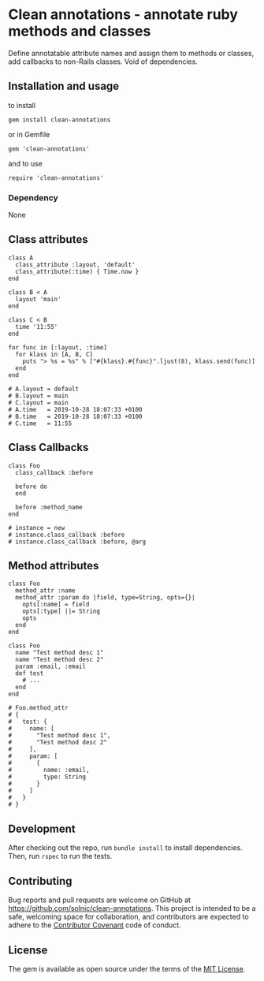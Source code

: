 # Clean annotations - annotate ruby methods and classes

Define annotatable attribute names and assign them to methods or classes, add callbacks to non-Rails classes. Void of dependencies.

## Installation and usage

to install

`gem install clean-annotations`

or in Gemfile

`gem 'clean-annotations'`

and to use

`require 'clean-annotations'`

### Dependency

None

## Class attributes

```
class A
  class_attribute :layout, 'default'
  class_attribute(:time) { Time.now }
end

class B < A
  layout 'main'
end

class C < B
  time '11:55'
end

for func in [:layout, :time]
  for klass in [A, B, C]
    puts "> %s = %s" % ["#{klass}.#{func}".ljust(8), klass.send(func)]
  end
end

# A.layout = default
# B.layout = main
# C.layout = main
# A.time   = 2019-10-28 18:07:33 +0100
# B.time   = 2019-10-28 18:07:33 +0100
# C.time   = 11:55
```

## Class Callbacks

```
class Foo
  class_callback :before

  before do
  end

  before :method_name
end

# instance = new
# instance.class_callback :before
# instance.class_callback :before, @arg
```

## Method attributes

```
class Foo
  method_attr :name
  method_attr :param do |field, type=String, opts={}|
    opts[:name] = field
    opts[:type] ||= String
    opts
  end
end

class Foo
  name "Test method desc 1"
  name "Test method desc 2"
  param :email, :email
  def test
    # ...
  end
end

# Foo.method_attr
# {
#   test: {
#     name: [
#       "Test method desc 1",
#       "Test method desc 2"
#     ],
#     param: [
#       {
#         name: :email,
#         type: String
#       }
#     ]
#   }
# }
```


## Development

After checking out the repo, run `bundle install` to install dependencies. Then, run `rspec` to run the tests.

## Contributing

Bug reports and pull requests are welcome on GitHub at https://github.com/solnic/clean-annotations.
This project is intended to be a safe, welcoming space for collaboration, and contributors are expected to adhere to the
[Contributor Covenant](http://contributor-covenant.org) code of conduct.

## License

The gem is available as open source under the terms of the [MIT License](https://opensource.org/licenses/MIT).
